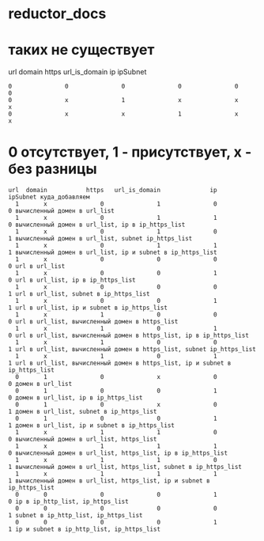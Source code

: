 # reductor_docs

# таких не существует

  url          domain           https   url_is_domain              ip        ipSubnet


    0               0               0               0               0               0	
    0               x               1               x               x               x
    0               x               x               1               x               x

  # 0 отсутствует, 1 - присутствует, x - без разницы
  
    url  domain           https   url_is_domain              ip        ipSubnet	куда_добавляем
      1       x               0               1               0               0 вычисленный домен в url_list
      1       x               0               1               1               0 вычисленный домен в url_list, ip в ip_https_list
      1       x               0               1               0               1 вычисленный домен в url_list, subnet ip_https_list
      1       x               0               1               1               1 вычисленный домен в url_list, ip и subnet в ip_https_list
      1       x               0               0               0               0 url в url_list
      1       x               0               0               1               0 url в url_list, ip в ip_https_list
      1       x               0               0               0               1 url в url_list, subnet в ip_https_list
      1       x               0               0               1               1 url в url_list, ip и subnet в ip_https_list
      1       x               1               0               0               0 url в url_list, вычисленный домен в https_list
      1       x               1               0               1               0 url в url_list, вычисленный домен в https_list, ip в ip_https_list
      1       x               1               0               0               1 url в url_list, вычисленный домен в https_list, subnet ip_https_list
      1       x               1               0               1               1 url в url_list, вычисленный домен в https_list, ip и subnet в ip_https_list
      0       1               0               x               0               0 домен в url_list
      0       1               0               0               1               0 домен в url_list, ip в ip_https_list 
      0       1               0               x               0               1 домен в url_list, subnet в ip_https_list
      0       1               0               0               1               1 домен в url_list, ip и subnet в ip_https_list
      1       x               1               1               0               0 вычисленный домен в url_list, https_list
      1       x               1               1               1               0 вычисленный домен в url_list, https_list, ip в ip_https_list
      1       x               1               1               0               1 вычисленный домен в url_list, https_list, subnet в ip_https_list
      1       x               1               1               1               1 вычисленный домен в url_list, https_list, ip и subnet в ip_https_list
      0       0               0               0               1               0 ip в ip_http_list, ip_https_list
      0       0               0               0               0               1 subnet в ip_http_list, ip_https_list
      0       0               0               0               1               1 ip и subnet в ip_http_list, ip_https_list
